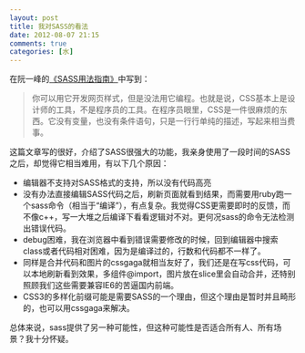 ```yaml
---
layout: post
title: 我对SASS的看法
date: 2012-08-07 21:15
comments: true
categories: [水]
---
```

在阮一峰的<a href="http://www.ruanyifeng.com/blog/2012/06/sass.html">《SASS用法指南》</a>中写到：
<blockquote>你可以用它开发网页样式，但是没法用它编程。也就是说，CSS基本上是设计师的工具，不是程序员的工具。在程序员眼里，CSS是一件很麻烦的东西。它没有变量，也没有条件语句，只是一行行单纯的描述，写起来相当费事。</blockquote>
这篇文章写的很好，介绍了SASS很强大的功能，我亲身使用了一段时间的SASS之后，却觉得它相当难用，有以下几个原因：
<ul>
	<li>编辑器不支持对SASS格式的支持，所以没有代码高亮</li>
	<li>没有办法直接编辑SASS代码之后，刷新页面就看到结果，而需要用ruby跑一个sass命令（相当于“编译”），有点复杂。我觉得CSS更需要即时的反馈，而不像c++，写一大堆之后编译下看看逻辑对不对。更何况sass的命令无法检测出错误代码。</li>
	<li>debug困难，我在浏览器中看到错误需要修改的时候，回到编辑器中搜索class或者代码相对困难，因为是编译过的，行数和代码都不一样了。</li>
	<li>同样是合并代码和图片的cssgaga就相当友好了，我们还是在写css代码，可以本地刷新看到效果，多组件@import，图片放在slice里会自动合并，还特别照顾我们这些需要兼容IE6的苦逼国内前端。</li>
	<li>CSS3的多样化前缀可能是需要SASS的一个理由，但这个理由是暂时并且畸形的，也可以用cssgaga来解决。</li>
</ul>
总体来说，sass提供了另一种可能性，但这种可能性是否适合所有人、所有场景？我十分怀疑。
